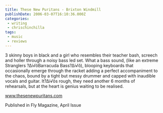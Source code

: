 ```yaml
---
title: These New Puritans - Brixton Windmill
publishDate: 2006-03-07T16:10:36.000Z
categories:
 - writing
 - chrischinchilla
tags:
 - music 
 - reviews
---
```


3 skinny boys in black and a girl who resembles their teacher bash, screech and holler through a noisy bass led set. What a bass sound, (like an extreme Stranglers ?∆í√öBarracuda Bass?∆í√ô), blooping keyboards that occasionally emerge through the racket adding a perfect accompaniment to the chaos, bound by a tight but messy drummer and capped with inaudible vocals and guitar. It?∆í√ôs rough, they need another 6 months of rehearsals, but at the heart is genius waiting to be realised.

<a href='https://www.thesenewpuritans.com/' target='_blank'>www.thesenewpuritans.com</a>

Published in Fly Magazine, April Issue
